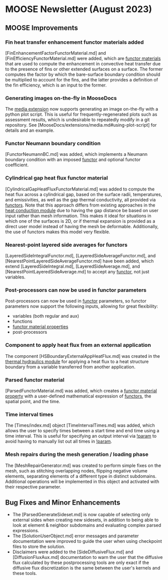 # MOOSE Newsletter (August 2023)

## MOOSE Improvements

### Fin heat transfer enhancement functor materials added

[FinEnhancementFactorFunctorMaterial.md] and [FinEfficiencyFunctorMaterial.md]
were added, which are [functor materials](FunctorMaterials/index.md) that are
used to compute the enhancement in convective heat transfer due to the presence
of fins or other extended surfaces on a surface. The former computes the factor by
which the bare-surface boundary condition should be multiplied to account for
the fins, and the latter provides a definition of the fin efficiency, which is
an input to the former.

### Generating images on-the-fly in MooseDocs

The [media extension](MooseDocs/extensions/media.md) now supports generating an
image on-the-fly with a python plot script. This is useful for frequently-regenerated
plots such as assessment results, which is undesirable to repeatedly modify in
a git repository. See [MooseDocs/extensions/media.md#using-plot-script] for details
and an example.

### Functor Neumann boundary condition

[FunctorNeumannBC.md] was added, which implements a Neumann boundary condition
with an imposed [functor](Functors/index.md) and optional functor coefficient.

### Cylindrical gap heat flux functor material

[CylindricalGapHeatFluxFunctorMaterial.md] was added to compute the heat flux
across a cylindrical gap, based on the surface radii, temperatures, and emissivities,
as well as the gap thermal conductivity, all provided via [functors](Functors/index.md). Note that this
approach differs from existing approaches in the [heat conduction module](modules/heat_conduction/index.md)
due to having the gap distance be based on user input rather than mesh information.
This makes it ideal for situations in which one of the surfaces is 2D, or if
thermal expansion is provided as a direct user model instead of having the mesh
be deformable. Additionally, the use of functors makes this model very flexible.

### Nearest-point layered side averages for functors

[LayeredSideIntegralFunctor.md], [LayeredSideAverageFunctor.md], and
[NearestPointLayeredSideAverageFunctor.md] have been added, which extend
[LayeredSideIntegral.md], [LayeredSideAverage.md], and
[NearestPointLayeredSideAverage.md] to accept any [functor](Functors/index.md),
not just variables.

### Post-processors can now be used in functor parameters

Post-processors can now be used in [functor](Functors/index.md) parameters, so functor
parameters now support the following inputs, allowing for great flexibility:

- variables (both regular and aux)
- functions
- [functor material properties](FunctorMaterials/index.md)
- post-processors

### Component to apply heat flux from an external application

The component [HSBoundaryExternalAppHeatFlux.md] was created in the
[thermal hydraulics module](modules/thermal_hydraulics/index.md) for applying
a heat flux to a heat structure boundary from a variable transferred from
another application.

### Parsed functor material

[ParsedFunctorMaterial.md] was added, which creates a [functor material property](FunctorMaterials/index.md)
with a user-defined mathematical expression of [functors](Functors/index.md),
the spatial point, and the time.

### Time interval times

The [Times/index.md] object [TimeIntervalTimes.md] was added, which allows the
user to specify times between a start time and end time using a time interval. This is
useful for specifying an output interval via [!param](/Outputs/CSV/sync_times_object)
to avoid having to manually list out all times in [!param](/Outputs/CSV/sync_times).

### Mesh repairs during the mesh generation / loading phase

The [MeshRepairGenerator.md] was created to perform simple fixes on the mesh, such as stitching
overlapping nodes, flipping negative volume elements, separating elements of a different type in
distinct subdomains. Additional operations will be implemented in this object and activated
with their respective parameter.

## Bug Fixes and Minor Enhancements

- The [ParsedGenerateSideset.md] is now capable of selecting only external sides when creating new sidesets,
  in addition to being able to look at element & neighbor subdomains and evaluating complex parsed expressions.
- The [SolutionUserObject.md] error messages and parameter documentation were improved to guide
  the user when using checkpoint files to store the solution.
- Disclaimers were added to the [SideDiffusiveFlux.md] and [DiffusionFluxAux.md] documentation to warn
  the user that the diffusive flux calculated by these postprocessing tools are only exact if the diffusive
  flux discretization is the same between the user's kernels and these tools.
